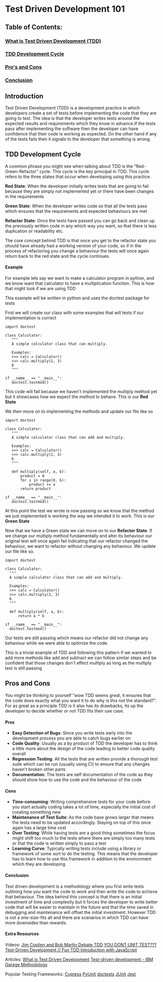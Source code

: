 # Test Driven Development 101

## Table of Contents:
### [What is Test Driven Development (TDD)](#introduction)
### [TDD Development Cycle](#tdd-development-cycle)
### [Pro's and Cons](#pros-and-cons)
### [Conclusion](#conclusion)



## Introduction

Test Driven Development (TDD) is a development practice in which developers create a set of tests before implementing the code that they are going to test. The idea is that the developer writes tests around the expected results and requirements which they know in advance.If the tests pass after implementing the software then the developer can have confidence that their code is working as expected. On the other hand if any of the tests fails then it signals to the developer that something is wrong.


## TDD Development Cycle

A common phrase you might see when talking about TDD is the "Red-Green-Refactor" cycle. This cycle is the key principal in TDD. This cycle refers to the three states that occur when developing using this practice.

**Red State**: When the developer initially writes tests that are going to fail because they are simply not implemented yet or there have been changes in the requirements

**Green State**: When the developer writes code so that all the tests pass which ensures that the requirements and expected behaviours are met

**Refactor State**: Once the tests have passed you can go back and clean up the previously written code in any which way you want, so that there is less duplication or readability etc.

The core concept behind TDD is that once you get to the refactor state you should have already had a working version of your code, so if in the process of refactoring you change a behaviour the tests will once again return back to the red state and the cycle continues.

#### Example

For example lets say we want to make a calculator program in python, and we know want that calculator to have a multiplication function. This is how that might look if we are using TDD

This example will be written in python and uses the doctest package for tests

First we will create our class with some examples that will tests if our implementation is correct 

 ```python:
import doctest

class Calculator:
    """
    A simple calculator class that can multiply.

    Examples:
    >>> calc = Calculator()
    >>> calc.multiply(2, 3)
    6
    """

if __name__ == "__main__":
    doctest.testmod()
 ```

This code will fail because we haven't implemented the multiply method yet but it showcases how we expect the method to behave. This is our **Red State**

We then move on to implementing the methods and update our file like so
 ```python:
import doctest

class Calculator:
    """
    A simple calculator class that can add and multiply.

    Examples:
    >>> calc = Calculator()
    >>> calc.multiply(2, 3)
    6
    """

    def multiply(self, a, b):
        product = 0
        for i in range(0, b):
            product += a
        return product

if __name__ == "__main__":
    doctest.testmod()
 ```

 At this point the test we wrote is now passing so we know that the method we just implemented is working the way we intended it to work. This is our **Green State**

 Now that we have a Green state we can move on to our **Refactor State**. If we change our multiply method fundamentally and alter its behaviour our original test will once again fail indicating that our refactor changed the behaviour, we want to refactor without changing any behaviour. We update our file like so.

  ```python:
import doctest

class Calculator:
    """
    A simple calculator class that can add and multiply.

    Examples:
    >>> calc = Calculator()
    >>> calc.multiply(2, 3)
    6
    """

    def multiply(self, a, b):
        return a * b

if __name__ == "__main__":
    doctest.testmod()
 ```

Our tests are still passing which means our refactor did not change any behaviour while we were able to optimize the code.

This is a trivial example of TDD and following this pattern if we wanted to add more methods like add and subtract we can follow similar steps and be confident that those changes don't effect multiply as long as the multiply test is still passing

## Pros and Cons

You might be thinking to yourself "wow TDD seems great, it ensures that the code does exactly what you want it to do why is this not the standard?". For as great as a principle TDD is it also has its drawbacks, its up the developer to decide whether or not TDD fits their use case.

#### Pros
- **Easy Detection of Bugs**: Since you write tests early into the development process you are able to catch bugs earlier on
- **Code Quality**: Usually as a by product of TDD the developer has to think a little more about the design of the code leading to better code quality overall
- **Regression Testing**: All the tests that are written provide a thorough test suite which can be run (usually using CI) to ensure that any changes haven't broken other parts
- **Documentation**: The tests are self documentation of the code as they should show how to use the code and the behaviour of the code

#### Cons
- **Time-consuming**: Writing comprehensive tests for your code before you start actually coding takes a lot of time, especially the initial cost of creating something new
- **Maintenance of Test Suite**: As the code base grows larger that means the tests need to be updated accordingly. Staying on top of this once again has a large time cost
- **Over Testing**: While having tests are a good thing sometimes the focus might shift too much to the tests where there are simply too many tests or that the code is written simply to pass a test
- **Learning Curve**: Typically writing tests include using a library or framework of some sort to do the testing. This means that the developer has to learn how to use this framework in addition to the environment which they are developing

#### Conclusion

Test driven development is a methodology where you first write tests outlining how you want the code to work and then write the code to achieve that behaviour. The idea behind this concept is that there is an initial investment of time and complexity but it forces the developer to write better code that will be easier to maintain in the future and that the time saved in debugging and maintenance will offset the initial investment. However TDD is not a one-size-fits all and there are scenarios in which TDD can have more downsides than rewards.

#### Extra Resources

Videos: 
[Jim Coplien and Bob Martin Debate TDD](https://www.youtube.com/watch?v=KtHQGs3zFAM)
[YOU DONT UNIT TEST???](https://www.youtube.com/watch?v=pvBHyip4peo)
[Test-Driven Development // Fun TDD Introduction with JavaScript
](https://www.youtube.com/watch?v=Jv2uxzhPFl4)

Articles:
[What is Test Driven Development](https://www.guru99.com/test-driven-development.html)
[Test-driven development - IBM Garage Methodology](https://www.ibm.com/garage/method/practices/code/practice_test_driven_development/)

Popular Testing Frameworks:
[Cypress](https://docs.cypress.io/guides/overview/why-cypress)
[PyUnit](https://wiki.python.org/moin/PyUnit)
[doctests](https://docs.python.org/3/library/doctest.html)
[JUnit](https://junit.org/junit5/)
[Jest](https://jestjs.io/)